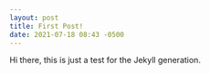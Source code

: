 ```yaml
---
layout: post
title: First Post!
date: 2021-07-18 08:43 -0500
---
```


Hi there, this is just a test for the Jekyll generation.